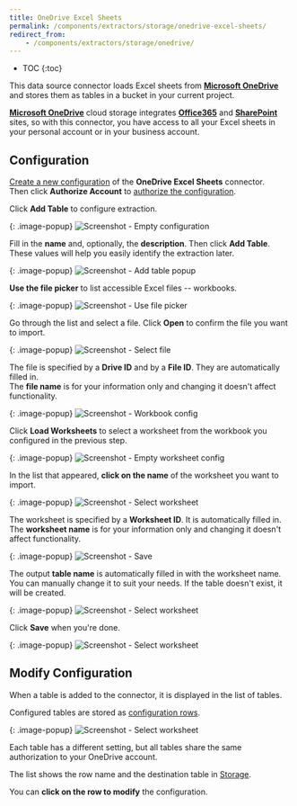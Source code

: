 ```yaml
---
title: OneDrive Excel Sheets
permalink: /components/extractors/storage/onedrive-excel-sheets/
redirect_from:
    - /components/extractors/storage/onedrive/
---
```


* TOC
{:toc}

This data source connector loads Excel sheets from 
**[Microsoft OneDrive](https://www.microsoft.com/en-us/microsoft-365/onedrive/online-cloud-storage)**
and stores them as tables in a bucket in your current project.

**[Microsoft OneDrive](https://www.microsoft.com/en-us/microsoft-365/onedrive/online-cloud-storage)**
cloud storage integrates
**[Office365](https://www.office.com/)**
and **[SharePoint](https://www.microsoft.com/en-us/microsoft-365/sharepoint/collaboration)** sites,
so with this connector, you have access to all your Excel sheets in your personal account or in your business account.

## Configuration
[Create a new configuration](/components/#creating-component-configuration) of the **OneDrive Excel Sheets** connector.  
Then click **Authorize Account** to [authorize the configuration](/components/#authorization). 

Click **Add Table** to configure extraction.

{: .image-popup}
![Screenshot - Empty configuration](/components/extractors/storage/onedrive-excel-sheets/onedrive-01.png)

Fill in the **name** and, optionally, the **description**. Then click **Add Table**.  
These values will help you easily identify the extraction later.

{: .image-popup}
![Screenshot - Add table popup](/components/extractors/storage/onedrive-excel-sheets/onedrive-02.png)

**Use the file picker** to list accessible Excel files -- workbooks.

{: .image-popup}
![Screenshot - Use file picker](/components/extractors/storage/onedrive-excel-sheets/onedrive-03.png)

Go through the list and select a file. Click **Open** to confirm the file you want to import.

{: .image-popup}
![Screenshot - Select file](/components/extractors/storage/onedrive/onedrive-04.png)

The file is specified by a **Drive ID** and by a **File ID**. They are automatically filled in.   
The **file name** is for your information only and changing it doesn't affect functionality.

{: .image-popup}
![Screenshot - Workbook config](/components/extractors/storage/onedrive-excel-sheets/onedrive-05.png)

Click **Load Worksheets** to select a worksheet from the workbook you configured in the previous step.

{: .image-popup}
![Screenshot - Empty worksheet config](/components/extractors/storage/onedrive/onedrive-06.png)

In the list that appeared, **click on the name** of the worksheet you want to import.

{: .image-popup}
![Screenshot - Select worksheet](/components/extractors/storage/onedrive-excel-sheets/onedrive-07.png)

The worksheet is specified by a **Worksheet ID**. It is automatically filled in.   
The **worksheet name** is for your information only and changing it doesn't affect functionality.

{: .image-popup}
![Screenshot - Save](/components/extractors/storage/onedrive-excel-sheets/onedrive-08.png)

The output **table name** is automatically filled in with the worksheet name.  
You can manually change it to suit your needs. If the table doesn't exist, it will be created. 

{: .image-popup}
![Screenshot - Select worksheet](/components/extractors/storage/onedrive-excel-sheets/onedrive-09.png)

Click **Save** when you're done.

{: .image-popup}
![Screenshot - Select worksheet](/components/extractors/storage/onedrive-excel-sheets/onedrive-10.png)

## Modify Configuration
When a table is added to the connector, it is displayed in the list of tables. 

Configured tables are stored as [configuration rows](/components/#configuration-rows).

{: .image-popup}
![Screenshot - Select worksheet](/components/extractors/storage/onedrive-excel-sheets/onedrive-11.png)

Each table has a different setting, but all tables share the same authorization to your OneDrive account.

The list shows the row name and the destination table in [Storage](/storage/).

You can **click on the row to modify** the configuration.
